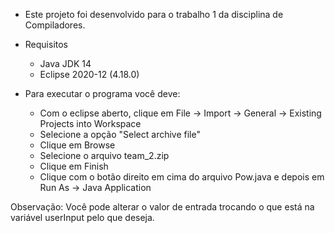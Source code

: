 - Este projeto foi desenvolvido para o trabalho 1 da disciplina de Compiladores.

- Requisitos
  - Java JDK 14
  - Eclipse 2020-12 (4.18.0)

- Para executar o programa você deve:
  - Com o eclipse aberto, clique em File -> Import -> General -> Existing
Projects into Workspace
  - Selecione a opção "Select archive file"
  - Clique em Browse
  - Selecione o arquivo team_2.zip
  - Clique em Finish
  - Clique com o botão direito em cima do arquivo Pow.java e depois em Run As -> Java Application
  
Observação: Você pode alterar o valor de entrada trocando o que está na variável userInput pelo que deseja.